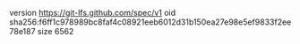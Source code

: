 version https://git-lfs.github.com/spec/v1
oid sha256:f6ff1c978989bc8faf4c08921eeb6012d31b150ea27e98e5ef9833f2ee78e187
size 6562
